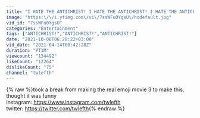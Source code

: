 ```yaml
---
title: "I HATE THE ANTICHRIST! I HATE THE ANTICHRIST! I HATE THE ANTICHRIST! I HATE THE ANTICHRIST!"
image: "https:\/\/i.ytimg.com\/vi\/7ssWFu0YgsU\/hqdefault.jpg"
vid_id: "7ssWFu0YgsU"
categories: "Entertainment"
tags: ["ANTICHRIST!","ANTICHRIST!","ANTICHRIST!"]
date: "2021-10-08T06:28:22+03:00"
vid_date: "2021-04-14T00:42:28Z"
duration: "PT1M"
viewcount: "134492"
likeCount: "12264"
dislikeCount: "75"
channel: "twlefth"
---
```

{% raw %}took a break from making the real emoji movie 3 to make this, thought it was funny<br />instagram: <a rel="nofollow" target="blank" href="https://www.instagram.com/twlefth">https://www.instagram.com/twlefth</a><br />twitter: <a rel="nofollow" target="blank" href="https://twitter.com/twlefth">https://twitter.com/twlefth</a>{% endraw %}
